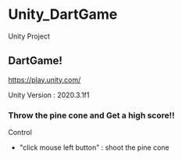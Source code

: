 # Unity_DartGame
Unity Project

## DartGame!
https://play.unity.com/

Unity Version : 2020.3.1f1

### Throw the pine cone and Get a high score!!

Control
- "click mouse left button" : shoot the pine cone
